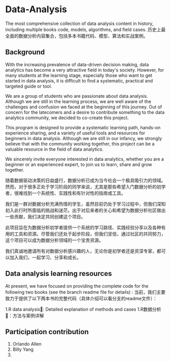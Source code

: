 # Data-Analysis
The most comprehensive collection of data analysis content in history, including multiple books code, models, algorithms, and field cases.
历史上最全面的数据分析内容集合，包括多本书籍代码、模型、算法和实战案例。

## Background
With the increasing prevalence of data-driven decision making, data analytics has become a very attractive field in today's society. However, for many students at the learning stage, especially those who want to get started in data analysis, it is difficult to find a systematic, practical and targeted guide or tool.

We are a group of students who are passionate about data analysis. Although we are still in the learning process, we are well aware of the challenges and confusion we faced at the beginning of this journey. Out of concern for the latecomers and a desire to contribute something to the data analytics community, we decided to co-create this project.

This program is designed to provide a systematic learning path, hands-on experience sharing, and a variety of useful tools and resources for beginners in data analysis. Although we are still in our infancy, we strongly believe that with the community working together, this project can be a valuable resource in the field of data analytics.

We sincerely invite everyone interested in data analytics, whether you are a beginner or an experienced expert, to join us to learn, share and grow together.

随着数据驱动决策的日益盛行，数据分析已成为当今社会一个极具吸引力的领域。然而，对于很多正处于学习阶段的同学来说，尤其是那些希望入门数据分析的初学者，很难找到一个系统性、实践性和有针对性的指南或工具。

我们是一群对数据分析充满热情的学生，虽然目前仍处于学习过程中，但我们深知初入此行时所面临的挑战和迷茫。出于对后来者的关心和希望为数据分析社区做出一些贡献，我们决定共同创建这个项目。

此项目旨在为数据分析初学者提供一个系统的学习路径、实践经验分享以及各种有用的工具和资源。尽管我们还处于起步阶段，但我们坚信，通过社区的共同努力，这个项目可以成为数据分析领域的一个宝贵资源。

我们真诚地邀请所有对数据分析感兴趣的人，无论你是初学者还是资深专家，都可以加入我们，一起学习、分享和成长。

## Data analysis learning resources
At present, we have focused on providing the complete code for the following two books (see the branch readme file for details) :
当前，我们主要致力于提供了以下两本书的完整代码（具体介绍可以看分支的readme文件）：

1.R data analysis📖: Detailed explanation of methods and cases
1.R数据分析📖：方法与案例详解


## Participation contribution
1. Orlando Allen
2. Billy Yang
3. 
